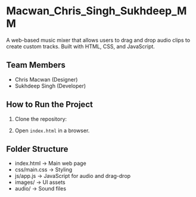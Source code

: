 # Macwan_Chris_Singh_Sukhdeep_MM
A web-based music mixer that allows users to drag and drop audio clips to create custom tracks. Built with HTML, CSS, and JavaScript.

## Team Members  
- Chris Macwan (Designer)  
- Sukhdeep Singh (Developer)  

## How to Run the Project  
1. Clone the repository: 

2. Open `index.html` in a browser.  

## Folder Structure  
- index.html → Main web page  
- css/main.css → Styling  
- js/app.js → JavaScript for audio and drag-drop  
- images/ → UI assets  
- audio/ → Sound files